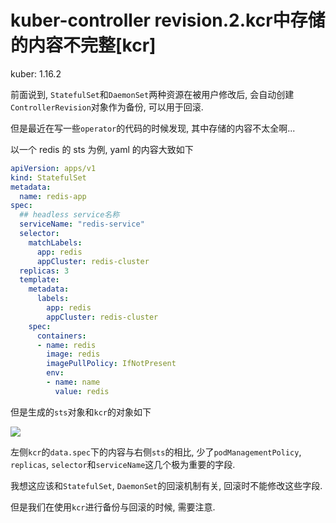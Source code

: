 # kuber-controller revision.2.kcr中存储的内容不完整[kcr]

kuber: 1.16.2

前面说到, `StatefulSet`和`DaemonSet`两种资源在被用户修改后, 会自动创建`ControllerRevision`对象作为备份, 可以用于回滚.

但是最近在写一些`operator`的代码的时候发现, 其中存储的内容不太全啊...

以一个 redis 的 sts 为例, yaml 的内容大致如下

```yaml
apiVersion: apps/v1
kind: StatefulSet
metadata:
  name: redis-app
spec:
  ## headless service名称
  serviceName: "redis-service"
  selector:
    matchLabels:
      app: redis
      appCluster: redis-cluster
  replicas: 3
  template:
    metadata:
      labels:
        app: redis
        appCluster: redis-cluster
    spec:
      containers:
      - name: redis
        image: redis
        imagePullPolicy: IfNotPresent
        env:
        - name: name
          value: redis
```

但是生成的`sts`对象和`kcr`的对象如下

![](https://gitee.com/generals-space/gitimg/raw/master/7f76835193f22b595beb87ab94912aa9.png)

左侧`kcr`的`data.spec`下的内容与右侧`sts`的相比, 少了`podManagementPolicy`, `replicas`, `selector`和`serviceName`这几个极为重要的字段.

我想这应该和`StatefulSet`, `DaemonSet`的回滚机制有关, 回滚时不能修改这些字段.

但是我们在使用`kcr`进行备份与回滚的时候, 需要注意.
